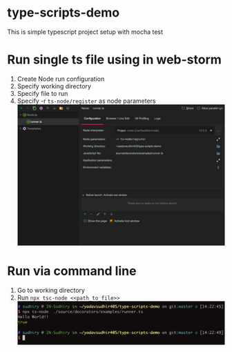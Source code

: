 # type-scripts-demo
This is simple typescript project setup with mocha test

# Run single ts file using in web-storm
1) Create Node run configuration
2) Specify working directory
3) Specify file to run
4) Specify -r `ts-node/register` as node parameters 
![webstorm](https://github.com/yadavsudhir405/type-scripts-demo/blob/master/web-storm.png?raw=true)

# Run via command line
1) Go to working directory
2) Run `npx tsc-node <<path_to_file>>`
![webstorm](https://github.com/yadavsudhir405/type-scripts-demo/blob/master/command-line.png?raw=true)
